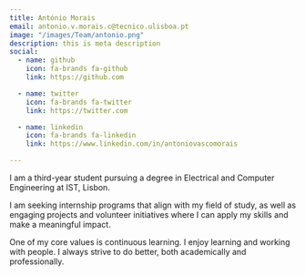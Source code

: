 ```yaml
---
title: António Morais
email: antonio.v.morais.c@tecnico.ulisboa.pt
image: "/images/Team/antonio.png"
description: this is meta description
social:
  - name: github
    icon: fa-brands fa-github
    link: https://github.com

  - name: twitter
    icon: fa-brands fa-twitter
    link: https://twitter.com

  - name: linkedin
    icon: fa-brands fa-linkedin
    link: https://www.linkedin.com/in/antoniovascomorais

---
```


I am a third-year student pursuing a degree in Electrical and Computer Engineering at IST, Lisbon.

I am seeking internship programs that align with my field of study, as well as engaging projects and volunteer initiatives where I can apply my skills and make a meaningful impact.

One of my core values is continuous learning. I enjoy learning and working with people. I always strive to do better, both academically and professionally.